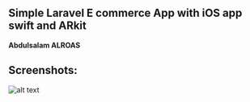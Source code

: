 ## Simple Laravel E commerce App with iOS app swift and ARkit

**Abdulsalam ALROAS**  

## Screenshots:

![alt text](https://github.com/[username]/[reponame]/blob/[branch]/image.jpg?raw=true)
